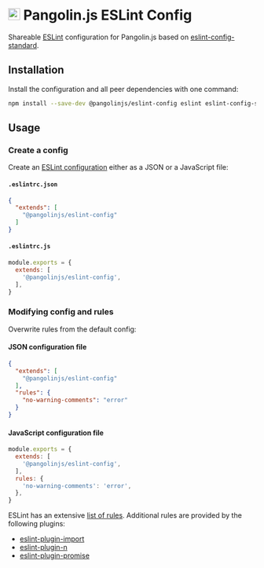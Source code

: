 # <img alt="" src="https://cdn.jsdelivr.net/gh/pangolinjs/brand@main/icon/icon.svg" width="24"> Pangolin.js ESLint Config

Shareable [ESLint](https://eslint.org) configuration for Pangolin.js based on [eslint-config-standard](https://github.com/standard/eslint-config-standard).

## Installation

Install the configuration and all peer dependencies with one command:

```bash
npm install --save-dev @pangolinjs/eslint-config eslint eslint-config-standard
```

## Usage

### Create a config

Create an [ESLint configuration](https://eslint.org/docs/user-guide/configuring) either as a JSON or a JavaScript file:

#### `.eslintrc.json`

```json
{
  "extends": [
    "@pangolinjs/eslint-config"
  ]
}
```

#### `.eslintrc.js`

```js
module.exports = {
  extends: [
    '@pangolinjs/eslint-config',
  ],
}
```

### Modifying config and rules

Overwrite rules from the default config:

#### JSON configuration file

```json
{
  "extends": [
    "@pangolinjs/eslint-config"
  ],
  "rules": {
    "no-warning-comments": "error"
  }
}
```

#### JavaScript configuration file

```js
module.exports = {
  extends: [
    '@pangolinjs/eslint-config',
  ],
  rules: {
    'no-warning-comments': 'error',
  },
}
```

ESLint has an extensive [list of rules](https://eslint.org/docs/rules/). Additional rules are provided by the following plugins:

* [eslint-plugin-import](https://github.com/import-js/eslint-plugin-import)
* [eslint-plugin-n](https://github.com/eslint-community/eslint-plugin-n)
* [eslint-plugin-promise](https://github.com/eslint-community/eslint-plugin-promise)
